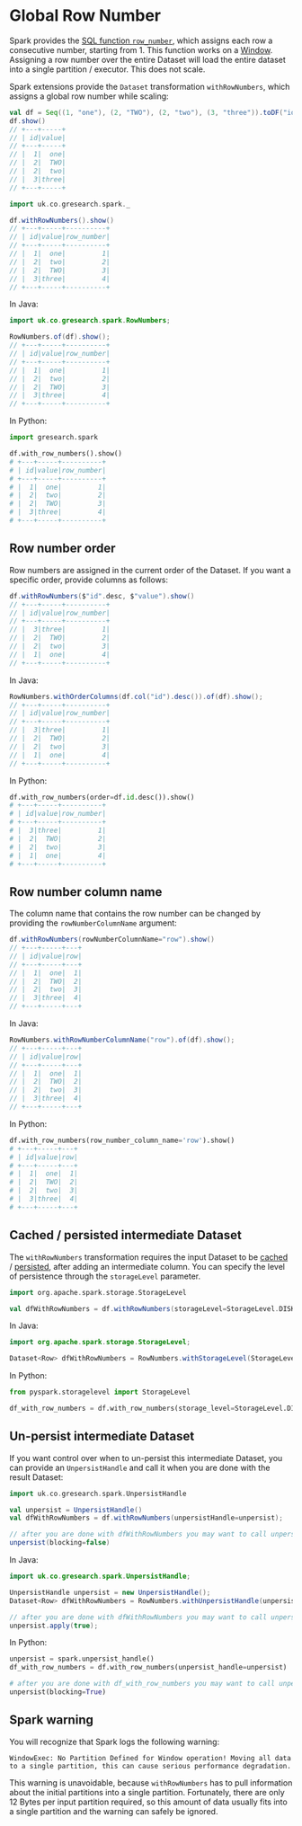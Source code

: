 # Global Row Number

Spark provides the [SQL function `row_number`](https://spark.apache.org/docs/latest/api/sql/index.html#row_number),
which assigns each row a consecutive number, starting from 1. This function works on a [Window](https://spark.apache.org/docs/latest/api/scala/org/apache/spark/sql/expressions/Window.html).
Assigning a row number over the entire Dataset will load the entire dataset into a single partition / executor.
This does not scale.

Spark extensions provide the `Dataset` transformation `withRowNumbers`, which assigns a global row number while scaling:

```scala
val df = Seq((1, "one"), (2, "TWO"), (2, "two"), (3, "three")).toDF("id", "value")
df.show()
// +---+-----+
// | id|value|
// +---+-----+
// |  1|  one|
// |  2|  TWO|
// |  2|  two|
// |  3|three|
// +---+-----+

import uk.co.gresearch.spark._

df.withRowNumbers().show()
// +---+-----+----------+
// | id|value|row_number|
// +---+-----+----------+
// |  1|  one|         1|
// |  2|  two|         2|
// |  2|  TWO|         3|
// |  3|three|         4|
// +---+-----+----------+
```

In Java:
```java
import uk.co.gresearch.spark.RowNumbers;

RowNumbers.of(df).show();
// +---+-----+----------+
// | id|value|row_number|
// +---+-----+----------+
// |  1|  one|         1|
// |  2|  two|         2|
// |  2|  TWO|         3|
// |  3|three|         4|
// +---+-----+----------+
```

In Python:
```python
import gresearch.spark

df.with_row_numbers().show()
# +---+-----+----------+
# | id|value|row_number|
# +---+-----+----------+
# |  1|  one|         1|
# |  2|  two|         2|
# |  2|  TWO|         3|
# |  3|three|         4|
# +---+-----+----------+
```

## Row number order
Row numbers are assigned in the current order of the Dataset. If you want a specific order, provide columns as follows:

```scala
df.withRowNumbers($"id".desc, $"value").show()
// +---+-----+----------+
// | id|value|row_number|
// +---+-----+----------+
// |  3|three|         1|
// |  2|  TWO|         2|
// |  2|  two|         3|
// |  1|  one|         4|
// +---+-----+----------+
```

In Java:
```java
RowNumbers.withOrderColumns(df.col("id").desc()).of(df).show();
// +---+-----+----------+
// | id|value|row_number|
// +---+-----+----------+
// |  3|three|         1|
// |  2|  TWO|         2|
// |  2|  two|         3|
// |  1|  one|         4|
// +---+-----+----------+
```

In Python:
```python
df.with_row_numbers(order=df.id.desc()).show()
# +---+-----+----------+
# | id|value|row_number|
# +---+-----+----------+
# |  3|three|         1|
# |  2|  TWO|         2|
# |  2|  two|         3|
# |  1|  one|         4|
# +---+-----+----------+
```

## Row number column name

The column name that contains the row number can be changed by providing the `rowNumberColumnName` argument:

```scala
df.withRowNumbers(rowNumberColumnName="row").show()
// +---+-----+---+
// | id|value|row|
// +---+-----+---+
// |  1|  one|  1|
// |  2|  TWO|  2|
// |  2|  two|  3|
// |  3|three|  4|
// +---+-----+---+
```

In Java:
```java
RowNumbers.withRowNumberColumnName("row").of(df).show();
// +---+-----+---+
// | id|value|row|
// +---+-----+---+
// |  1|  one|  1|
// |  2|  TWO|  2|
// |  2|  two|  3|
// |  3|three|  4|
// +---+-----+---+
```

In Python:
```python
df.with_row_numbers(row_number_column_name='row').show()
# +---+-----+---+
# | id|value|row|
# +---+-----+---+
# |  1|  one|  1|
# |  2|  TWO|  2|
# |  2|  two|  3|
# |  3|three|  4|
# +---+-----+---+
```

## Cached / persisted intermediate Dataset

The `withRowNumbers` transformation requires the input Dataset to be
[cached](https://spark.apache.org/docs/latest/api/scala/org/apache/spark/sql/Dataset.html#cache():Dataset.this.type) /
[persisted](https://spark.apache.org/docs/latest/api/scala/org/apache/spark/sql/Dataset.html#persist(newLevel:org.apache.spark.storage.StorageLevel):Dataset.this.type),
after adding an intermediate column. You can specify the level of persistence through the `storageLevel` parameter.

```scala
import org.apache.spark.storage.StorageLevel

val dfWithRowNumbers = df.withRowNumbers(storageLevel=StorageLevel.DISK_ONLY)
```

In Java:
```java
import org.apache.spark.storage.StorageLevel;

Dataset<Row> dfWithRowNumbers = RowNumbers.withStorageLevel(StorageLevel.DISK_ONLY()).of(df);
```

In Python:
```python
from pyspark.storagelevel import StorageLevel

df_with_row_numbers = df.with_row_numbers(storage_level=StorageLevel.DISK_ONLY)
```

## Un-persist intermediate Dataset

If you want control over when to un-persist this intermediate Dataset, you can provide an `UnpersistHandle` and call it
when you are done with the result Dataset:

```scala
import uk.co.gresearch.spark.UnpersistHandle

val unpersist = UnpersistHandle()
val dfWithRowNumbers = df.withRowNumbers(unpersistHandle=unpersist);

// after you are done with dfWithRowNumbers you may want to call unpersist()
unpersist(blocking=false)
```

In Java:
```java
import uk.co.gresearch.spark.UnpersistHandle;

UnpersistHandle unpersist = new UnpersistHandle();
Dataset<Row> dfWithRowNumbers = RowNumbers.withUnpersistHandle(unpersist).of(df);

// after you are done with dfWithRowNumbers you may want to call unpersist()
unpersist.apply(true);
```

In Python:
```python
unpersist = spark.unpersist_handle()
df_with_row_numbers = df.with_row_numbers(unpersist_handle=unpersist)

# after you are done with df_with_row_numbers you may want to call unpersist()
unpersist(blocking=True)
```

## Spark warning

You will recognize that Spark logs the following warning:

```
WindowExec: No Partition Defined for Window operation! Moving all data to a single partition, this can cause serious performance degradation.
```
This warning is unavoidable, because `withRowNumbers` has to pull information about the initial partitions into a single partition.
Fortunately, there are only 12 Bytes per input partition required, so this amount of data usually fits into a single partition and the warning can safely be ignored.
